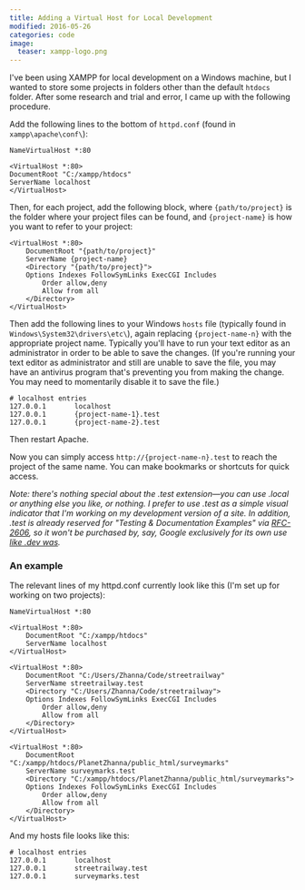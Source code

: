 ```yaml
---
title: Adding a Virtual Host for Local Development
modified: 2016-05-26
categories: code
image:
  teaser: xampp-logo.png
---
```


I've been using XAMPP for local development on a Windows machine, but I wanted to store some projects in folders other than the default `htdocs` folder. After some research and trial and error, I came up with the following procedure.

Add the following lines to the bottom of `httpd.conf` (found in `xampp\apache\conf\`):

```
NameVirtualHost *:80

<VirtualHost *:80>
DocumentRoot "C:/xampp/htdocs"
ServerName localhost
</VirtualHost>
```

Then, for each project, add the following block, where `{path/to/project}` is the folder where your project files can be found, and `{project-name}` is how you want to refer to your project:

```
<VirtualHost *:80>
    DocumentRoot "{path/to/project}"
    ServerName {project-name}
    <Directory "{path/to/project}">
    Options Indexes FollowSymLinks ExecCGI Includes
        Order allow,deny
        Allow from all
    </Directory>
</VirtualHost>
```

Then add the following lines to your Windows `hosts` file (typically found in `Windows\System32\drivers\etc\`), again replacing `{project-name-n}` with the appropriate project name. Typically you'll have to run your text editor as an administrator in order to be able to save the changes. (If you're running your text editor as administrator and still are unable to save the file, you may have an antivirus program that's preventing you from making the change. You may need to momentarily disable it to save the file.)

```
# localhost entries
127.0.0.1       localhost
127.0.0.1       {project-name-1}.test
127.0.0.1       {project-name-2}.test
```

Then restart Apache.

Now you can simply access `http://{project-name-n}.test` to reach the project of the same name. You can make bookmarks or shortcuts for quick access.

*Note: there's nothing special about the .test extension—you can use .local or anything else you like, or nothing. I prefer to use .test as a simple visual indicator that I'm working on my development version of a site. In addition, .test is already reserved for "Testing & Documentation Examples" via [RFC-2606](http://tools.ietf.org/html/rfc2606), so it won't be purchased by, say, Google exclusively for its own use [like .dev was](https://iyware.com/dont-use-dev-for-development/).*

### An example

The relevant lines of my httpd.conf currently look like this (I'm set up for working on two projects):

```
NameVirtualHost *:80

<VirtualHost *:80>
    DocumentRoot "C:/xampp/htdocs"
    ServerName localhost
</VirtualHost>

<VirtualHost *:80>
    DocumentRoot "C:/Users/Zhanna/Code/streetrailway"
    ServerName streetrailway.test
    <Directory "C:/Users/Zhanna/Code/streetrailway">
    Options Indexes FollowSymLinks ExecCGI Includes
        Order allow,deny
        Allow from all
    </Directory>
</VirtualHost>

<VirtualHost *:80>
    DocumentRoot "C:/xampp/htdocs/PlanetZhanna/public_html/surveymarks"
    ServerName surveymarks.test
    <Directory "C:/xampp/htdocs/PlanetZhanna/public_html/surveymarks">
    Options Indexes FollowSymLinks ExecCGI Includes
        Order allow,deny
        Allow from all
    </Directory>
</VirtualHost>
```

And my hosts file looks like this:

```
# localhost entries
127.0.0.1       localhost
127.0.0.1       streetrailway.test
127.0.0.1       surveymarks.test
```
